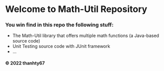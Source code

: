 # Welcome to Math-Util Repository
### You win find in this repo the following stuff: 
* The Math-Util library that offers multiple math functions (a Java-based source code)
* Unit Testing source code with JUnit framework
* ...

#### © 2022 thanhty67
